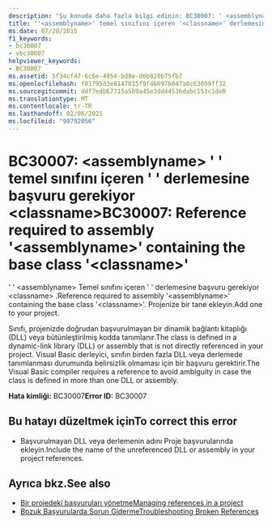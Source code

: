 ```yaml
---
description: "Şu konuda daha fazla bilgi edinin: BC30007: ' <assemblyname> ' temel sınıfını içeren ' ' derlemesine başvuru gerekiyor '<classname>"
title: "'<assemblyname>' temel sınıfını içeren '<classname>' derlemesine başvuru gereklidir"
ms.date: 07/20/2015
f1_keywords:
- bc30007
- vbc30007
helpviewer_keywords:
- BC30007
ms.assetid: 5f34cf47-6c6e-4954-bd8e-d6b020b75fb7
ms.openlocfilehash: f01795d3e8147015f9f46697b047a8c63099ff32
ms.sourcegitcommit: ddf7edb67715a5b9a45e3dd44536dabc153c1de0
ms.translationtype: MT
ms.contentlocale: tr-TR
ms.lasthandoff: 02/06/2021
ms.locfileid: "99792056"
---
```

# <a name="bc30007-reference-required-to-assembly-assemblyname-containing-the-base-class-classname"></a><span data-ttu-id="ec08a-103">BC30007: \<assemblyname> ' ' temel sınıfını içeren ' ' derlemesine başvuru gerekiyor \<classname></span><span class="sxs-lookup"><span data-stu-id="ec08a-103">BC30007: Reference required to assembly '\<assemblyname>' containing the base class '\<classname>'</span></span>

<span data-ttu-id="ec08a-104">' ' \<assemblyname> Temel sınıfını içeren ' ' derlemesine başvuru gerekiyor \<classname> .</span><span class="sxs-lookup"><span data-stu-id="ec08a-104">Reference required to assembly '\<assemblyname>' containing the base class '\<classname>'.</span></span> <span data-ttu-id="ec08a-105">Projenize bir tane ekleyin.</span><span class="sxs-lookup"><span data-stu-id="ec08a-105">Add one to your project.</span></span>

 <span data-ttu-id="ec08a-106">Sınıfı, projenizde doğrudan başvurulmayan bir dinamik bağlantı kitaplığı (DLL) veya bütünleştirilmiş kodda tanımlanır.</span><span class="sxs-lookup"><span data-stu-id="ec08a-106">The class is defined in a dynamic-link library (DLL) or assembly that is not directly referenced in your project.</span></span> <span data-ttu-id="ec08a-107">Visual Basic derleyici, sınıfın birden fazla DLL veya derlemede tanımlanması durumunda belirsizlik olmaması için bir başvuru gerektirir.</span><span class="sxs-lookup"><span data-stu-id="ec08a-107">The Visual Basic compiler requires a reference to avoid ambiguity in case the class is defined in more than one DLL or assembly.</span></span>

 <span data-ttu-id="ec08a-108">**Hata kimliği:** BC30007</span><span class="sxs-lookup"><span data-stu-id="ec08a-108">**Error ID:** BC30007</span></span>

## <a name="to-correct-this-error"></a><span data-ttu-id="ec08a-109">Bu hatayı düzeltmek için</span><span class="sxs-lookup"><span data-stu-id="ec08a-109">To correct this error</span></span>

- <span data-ttu-id="ec08a-110">Başvurulmayan DLL veya derlemenin adını Proje başvurularında ekleyin.</span><span class="sxs-lookup"><span data-stu-id="ec08a-110">Include the name of the unreferenced DLL or assembly in your project references.</span></span>

## <a name="see-also"></a><span data-ttu-id="ec08a-111">Ayrıca bkz.</span><span class="sxs-lookup"><span data-stu-id="ec08a-111">See also</span></span>

- [<span data-ttu-id="ec08a-112">Bir projedeki başvuruları yönetme</span><span class="sxs-lookup"><span data-stu-id="ec08a-112">Managing references in a project</span></span>](/visualstudio/ide/managing-references-in-a-project)
- [<span data-ttu-id="ec08a-113">Bozuk Başvurularda Sorun Giderme</span><span class="sxs-lookup"><span data-stu-id="ec08a-113">Troubleshooting Broken References</span></span>](/visualstudio/ide/troubleshooting-broken-references)
